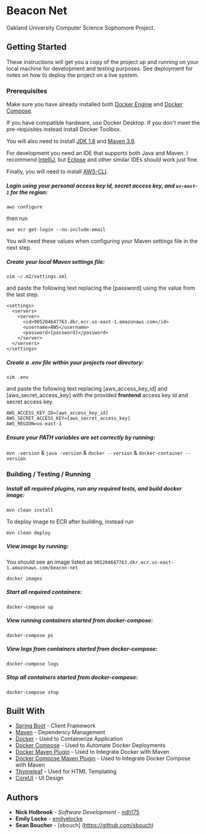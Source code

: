 # Beacon Net

Oakland University Computer Science Sophomore Project. 

## Getting Started

These instructions will get you a copy of the project up and running on your local machine for development and testing purposes. See deployment for notes on how to deploy the project on a live system.

### Prerequisites

Make sure you have already installed both [Docker Engine](https://docs.docker.com/install/) and [Docker Compose](https://docs.docker.com/compose/install/).

If you have compatible hardware, use Docker Desktop. If you don't meet the pre-requisites instead install Docker Toolbox.

You will also need to install [JDK 1.8](https://www.oracle.com/technetwork/java/javase/downloads/jdk8-downloads-2133151.html) and [Maven 3.6](https://maven.apache.org/install.html).

For development you need an IDE that supports both Java and Maven. I recommend [IntelliJ](https://www.jetbrains.com/idea/), but [Eclipse](https://www.eclipse.org) and other similar IDEs should work just fine.

Finally, you will need to install [AWS-CLI](https://aws.amazon.com/cli/). 

##### Login using your *personal* access key id, secret access key, and `us-east-1` for the region:

```
aws configure
```

then run

```
aws ecr get-login --no-include-email
```

You will need these values when configuring your Maven settings file in the next step.

##### Create your local Maven settings file:

```
vim ~/.m2/settings.xml
```

and paste the following text replacing the [password] using the value from the last step. 

```
<settings>
  <servers>
    <server>
      <id>905204647763.dkr.ecr.us-east-1.amazonaws.com</id>
      <username>AWS</username>
      <password>[password]</password>
    </server>
  </servers>
</settings>
```

##### Create a .env file within your projects root directory:

```
vim .env
```

and paste the following text replacing [aws_access_key_id] and [aws_secret_access_key] with the provided **frontend** access key id and secret access key.

```
AWS_ACCESS_KEY_ID=[aws_access_key_id]
AWS_SECRET_ACCESS_KEY=[aws_secret_access_key]
AWS_REGION=us-east-1
```

##### Ensure your PATH variables are set correctly by running:

`mvn -version` & `java -version` & `docker --version` & `docker-container --version`

### Building / Testing / Running

##### Install all required plugins, run any required tests, and build docker image:

```
mvn clean install
```

To deploy image to ECR after building, instead run

```
mvn clean deploy
```

##### View image by running:

You should see an image listed as `905204647763.dkr.ecr.us-east-1.amazonaws.com/beacon-net`

```
docker images
```

##### Start all required containers:

```
docker-compose up
```

##### View running containers started from docker-compose:

```
docker-compose ps
```

##### View logs from containers started from docker-compose:

```
docker-compose logs
```

##### Stop all containers started from docker-compose:

```
docker-compose stop
```

## Built With

* [Spring Boot](http://www.dropwizard.io/1.0.2/docs/) - Client Framework
* [Maven](https://maven.apache.org/) - Dependency Management
* [Docker](https://www.docker.com) - Used to Containerize Application
* [Docker Compose](https://www.docker.com) - Used to Automate Docker Deployments
* [Docker Maven Plugin](https://github.com/spotify/dockerfile-maven) - Used to Integrate Docker with Maven 
* [Docker Compose Maven Plugin](https://github.com/dkanejs/docker-compose-maven-plugin) - Used to Integrate Docker Compose with Maven
* [Thymeleaf](https://www.thymeleaf.org) - Used for HTML Templating
* [CoreUI](https://github.com/coreui/coreui-free-angular-admin-template) - UI Design

## Authors

* **Nick Holbrook** - *Software Development* - [ndh175](https://github.com/ndh175)
* **Emily Locke** - [emilyelocke](https://github.com/emilyelocke)
* **Sean Boucher** - [sbouch] (https://github.com/sbouch)
